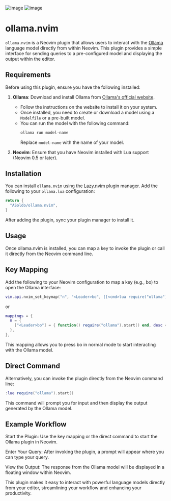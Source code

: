 ![image](https://github.com/user-attachments/assets/5e2df8d6-9842-4d89-a1ef-a4a2e3f684c5)
![image](https://github.com/user-attachments/assets/cf04454f-66fd-46ef-bf75-785cb654e565)

# ollama.nvim

`ollama.nvim` is a Neovim plugin that allows users to interact with the [Ollama](https://ollama.com/) language model directly from within Neovim. This plugin provides a simple interface for sending queries to a pre-configured model and displaying the output within the editor.

## Requirements

Before using this plugin, ensure you have the following installed:

1. **Ollama**: Download and install Ollama from [Ollama's official website](https://ollama.com/).

   - Follow the instructions on the website to install it on your system.
   - Once installed, you need to create or download a model using a `Modelfile` or a pre-built model.
   - You can run the model with the following command:
     ```sh
     ollama run model-name
     ```
     Replace `model-name` with the name of your model.

2. **Neovim**: Ensure that you have Neovim installed with Lua support (Neovim 0.5 or later).

## Installation

You can install `ollama.nvim` using the [Lazy.nvim](https://github.com/folke/lazy.nvim) plugin manager. Add the following to your `ollama.lua` configuration:

```lua
return {
  "ASoldo/ollama.nvim",
}
```

After adding the plugin, sync your plugin manager to install it.

## Usage

Once ollama.nvim is installed, you can map a key to invoke the plugin or call it directly from the Neovim command line.

## Key Mapping

Add the following to your Neovim configuration to map a key (e.g., <Leader>bo) to open the Ollama interface:

```lua
vim.api.nvim_set_keymap("n", "<Leader>bo", [[<cmd>lua require("ollama").start()<CR>]], { noremap = true, silent = true, desc = "Open Ollama" })
```

or

```lua
mappings = {
  n = {
    ["<Leader>bo"] = { function() require("ollama").start() end, desc = "Open Ollama", noremap = true, silent = true },
  },
},
```

This mapping allows you to press <Leader>bo in normal mode to start interacting with the Ollama model.

## Direct Command

Alternatively, you can invoke the plugin directly from the Neovim command line:

```lua
:lue require("ollama").start()
```

This command will prompt you for input and then display the output generated by the Ollama model.

## Example Workflow

Start the Plugin: Use the key mapping or the direct command to start the Ollama plugin in Neovim.

Enter Your Query: After invoking the plugin, a prompt will appear where you can type your query.

View the Output: The response from the Ollama model will be displayed in a floating window within Neovim.

This plugin makes it easy to interact with powerful language models directly from your editor, streamlining your workflow and enhancing your productivity.
